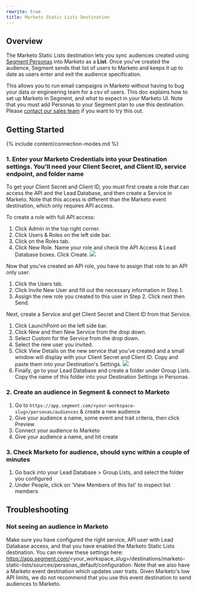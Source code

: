 ```yaml
---
rewrite: true
title: Marketo Static Lists Destination
---
```


## Overview

The Marketo Static Lists destination lets you sync audiences created using [Segment Personas](/docs/personas) into Marketo as a **List**. Once you've created the audience, Segment sends that list of users to Marketo and keeps it up to date as users enter and exit the audience specification.

This allows you to run email campaigns in Marketo without having to bug your data or engineering team for a csv of users. This doc explains how to set up Marketo in Segment, and what to expect in your Marketo UI. Note that you must add Personas to your Segment plan to use this destination. Please [contact our sales team](https://segment.com/contact/demo) if you want to try this out.

## Getting Started

{% include content/connection-modes.md %}

### 1. Enter your Marketo Credentials into your Destination settings. You'll need your Client Secret, and Client ID, service endpoint, and folder name

To get your Client Secret and Client ID, you must first create a role that can access the API and the Lead Database, and then create a Service in Marketo. Note that this access is different than the Marketo event destination, which only requires API access.

To create a role with full API access:

1. Click Admin in the top right corner.
2. Click Users & Roles on the left side bar.
3. Click on the Roles tab.
4. Click New Role. Name your role and check the API Access & Lead Database boxes. Click Create.
![](/docs/connections/destinations/catalog/marketo-v2/images/edit-role.png)


Now that you've created an API role, you have to assign that role to an API only user.

1. Click the Users tab.
2. Click Invite New User and fill out the necessary information in Step 1.
3. Assign the new role you created to this user in Step 2. Click next then Send.

Next, create a Service and get Client Secret and Client ID from that Service.

1. Click LaunchPoint on the left side bar.
2. Click New and then New Service from the drop down.
3. Select Custom for the Service from the drop down.
4. Select the new user you invited.
5. Click View Details on the new service that you've created and a small window will display with your Client Secret and Client ID. Copy and paste them into your Destination's Settings.
![](/docs/connections/destinations/catalog/marketo-v2/images/c3s0qJ-dDSO+.png)
6. Finally, go to your Lead Database and create a folder under Group Lists. Copy the name of this folder into your Destination Settings in Personas.


### 2. Create an audience in Segment & connect to Marketo

1. Go to `https://app.segment.com/<your-workspace-slug>/personas/audiences` & create a new audience
2. Give your audience a name, some event and trait criteria, then click Preview
3. Connect your audience to Marketo
4. Give your audience a name, and hit create


### 3. Check Marketo for audience, should sync within a couple of minutes

1. Go back into your Lead Database > Group Lists, and select the folder you configured
2. Under People, click on 'View Members of this list' to inspect list members

## Troubleshooting

### Not seeing an audience in Marketo

Make sure you have configured the right service, API user with Lead Database access, and that you have enabled the Marketo Static Lists destination. You can review these settings here: https://app.segment.com/<your_workspace_slug>/destinations/marketo-static-lists/sources/personas_default/configuration. Note that we also have a Marketo event destination which updates user traits. Given Marketo's low API limits, we do not recommend that you use this event destination to send audiences to Marketo.
